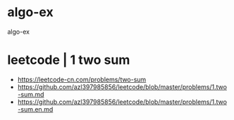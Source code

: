 # algo-ex
algo-ex


# leetcode | 1 two sum
- https://leetcode-cn.com/problems/two-sum
- https://github.com/azl397985856/leetcode/blob/master/problems/1.two-sum.md
- https://github.com/azl397985856/leetcode/blob/master/problems/1.two-sum.en.md